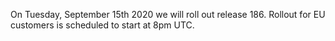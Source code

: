On Tuesday, September 15th 2020 we will roll out release 186. Rollout for EU customers is scheduled to start at 8pm UTC.
